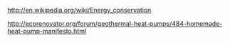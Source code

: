 http://en.wikipedia.org/wiki/Energy_conservation

http://ecorenovator.org/forum/geothermal-heat-pumps/484-homemade-heat-pump-manifesto.html
